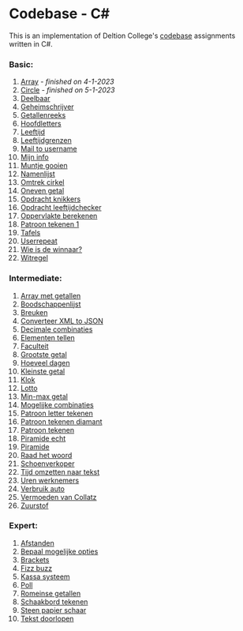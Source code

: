 # Codebase - <span>C#</span>
This is an implementation of Deltion College's [codebase](https://github.com/deltioncodebase/codebase)  assignments written in C#.

### Basic:
1. [Array]([https://github.com/deltioncodebase/codebase/blob/main/b_array.pdf](https://github.com/deltioncodebase/codebase/blob/main/b_array.pdf)) - *finished on 4-1-2023*
2. [Circle]([https://github.com/deltioncodebase/codebase/blob/main/b_cirkel.pdf](https://github.com/deltioncodebase/codebase/blob/main/b_cirkel.pdf)) *- finished on 5-1-2023*
3. [Deelbaar]([https://github.com/deltioncodebase/codebase/blob/main/b_deelbaar.pdf](https://github.com/deltioncodebase/codebase/blob/main/b_deelbaar.pdf))
4. [Geheimschrijver]([https://github.com/deltioncodebase/codebase/blob/main/b_geheimschrijver.pdf](https://github.com/deltioncodebase/codebase/blob/main/b_geheimschrijver.pdf))
5. [Getallenreeks]([https://github.com/deltioncodebase/codebase/blob/main/b_getallenreeks.pdf](https://github.com/deltioncodebase/codebase/blob/main/b_getallenreeks.pdf))
6. [Hoofdletters]([https://github.com/deltioncodebase/codebase/blob/main/b_hoofdletters.pdf](https://github.com/deltioncodebase/codebase/blob/main/b_hoofdletters.pdf))
7. [Leeftijd]([https://github.com/deltioncodebase/codebase/blob/main/b_leeftijd.pdf](https://github.com/deltioncodebase/codebase/blob/main/b_leeftijd.pdf))
8. [Leeftijdgrenzen]([https://github.com/deltioncodebase/codebase/blob/main/b_leeftijdgrenzen.pdf](https://github.com/deltioncodebase/codebase/blob/main/b_leeftijdgrenzen.pdf))
9. [Mail to username]([https://github.com/deltioncodebase/codebase/blob/main/b_mail-to-username.pdf](https://github.com/deltioncodebase/codebase/blob/main/b_mail-to-username.pdf))
10. [Mijn info]([https://github.com/deltioncodebase/codebase/blob/main/b_mijninfo.pdf](https://github.com/deltioncodebase/codebase/blob/main/b_mijninfo.pdf))
11. [Muntje gooien]([https://github.com/deltioncodebase/codebase/blob/main/b_muntje-gooien.pdf](https://github.com/deltioncodebase/codebase/blob/main/b_muntje-gooien.pdf))
12. [Namenlijst]([https://github.com/deltioncodebase/codebase/blob/main/b_namenlijst.pdf](https://github.com/deltioncodebase/codebase/blob/main/b_namenlijst.pdf))
13. [Omtrek cirkel]([https://github.com/deltioncodebase/codebase/blob/main/b_omtrek-cirkel.pdf](https://github.com/deltioncodebase/codebase/blob/main/b_omtrek-cirkel.pdf))
14. [Oneven getal]([https://github.com/deltioncodebase/codebase/blob/main/b_oneven-getal.pdf](https://github.com/deltioncodebase/codebase/blob/main/b_oneven-getal.pdf))
15. [Opdracht knikkers]([https://github.com/deltioncodebase/codebase/blob/main/b_opdracht-knikkers.pdf](https://github.com/deltioncodebase/codebase/blob/main/b_opdracht-knikkers.pdf))
16. [Opdracht leeftijdchecker]([https://github.com/deltioncodebase/codebase/blob/main/b_opdracht-leeftijdchecker.pdf](https://github.com/deltioncodebase/codebase/blob/main/b_opdracht-leeftijdchecker.pdf))
17. [Oppervlakte berekenen]([https://github.com/deltioncodebase/codebase/blob/main/b_oppervlakte-berekenen.pdf](https://github.com/deltioncodebase/codebase/blob/main/b_oppervlakte-berekenen.pdf))
18. [Patroon tekenen 1]([https://github.com/deltioncodebase/codebase/blob/main/b_patroon-tekenen-1.pdf](https://github.com/deltioncodebase/codebase/blob/main/b_patroon-tekenen-1.pdf))
19. [Tafels]([https://github.com/deltioncodebase/codebase/blob/main/b_tafels.pdf](https://github.com/deltioncodebase/codebase/blob/main/b_tafels.pdf))
20. [Userrepeat]([https://github.com/deltioncodebase/codebase/blob/main/b_userrepeat.pdf](https://github.com/deltioncodebase/codebase/blob/main/b_userrepeat.pdf))
21. [Wie is de winnaar?]([https://github.com/deltioncodebase/codebase/blob/main/b_wie-is-de-winnaar.pdf](https://github.com/deltioncodebase/codebase/blob/main/b_wie-is-de-winnaar.pdf))
22. [Witregel]([https://github.com/deltioncodebase/codebase/blob/main/b_witregel.pdf](https://github.com/deltioncodebase/codebase/blob/main/b_witregel.pdf))

### Intermediate:
1. [Array met getallen]([https://github.com/deltioncodebase/codebase/blob/main/m_array-met-getallen.pdf](https://github.com/deltioncodebase/codebase/blob/main/m_array-met-getallen.pdf))
2. [Boodschappenlijst]([https://github.com/deltioncodebase/codebase/blob/main/m_boodschappenlijst.pdf](https://github.com/deltioncodebase/codebase/blob/main/m_boodschappenlijst.pdf))
3. [Breuken]([https://github.com/deltioncodebase/codebase/blob/main/m_breuken.pdf](https://github.com/deltioncodebase/codebase/blob/main/m_breuken.pdf))
4. [Converteer XML to JSON]([https://github.com/deltioncodebase/codebase/blob/main/m_converteer-xml-to-json.pdf](https://github.com/deltioncodebase/codebase/blob/main/m_converteer-xml-to-json.pdf))
5. [Decimale combinaties]([https://github.com/deltioncodebase/codebase/blob/main/m_decimale-combinaties.pdf](https://github.com/deltioncodebase/codebase/blob/main/m_decimale-combinaties.pdf))
6. [Elementen tellen]([https://github.com/deltioncodebase/codebase/blob/main/m_elementen-tellen.pdf](https://github.com/deltioncodebase/codebase/blob/main/m_elementen-tellen.pdf))
7. [Faculteit]([https://github.com/deltioncodebase/codebase/blob/main/m_faculteit.pdf](https://github.com/deltioncodebase/codebase/blob/main/m_faculteit.pdf))
8. [Grootste getal]([https://github.com/deltioncodebase/codebase/blob/main/m_grootste-getal.pdf](https://github.com/deltioncodebase/codebase/blob/main/m_grootste-getal.pdf))
9. [Hoeveel dagen]([https://github.com/deltioncodebase/codebase/blob/main/m_hoeveel-dagen.pdf](https://github.com/deltioncodebase/codebase/blob/main/m_hoeveel-dagen.pdf))
10. [Kleinste getal]([https://github.com/deltioncodebase/codebase/blob/main/m_kleinste-getal.pdf](https://github.com/deltioncodebase/codebase/blob/main/m_kleinste-getal.pdf))
11. [Klok]([https://github.com/deltioncodebase/codebase/blob/main/m_klok.pdf](https://github.com/deltioncodebase/codebase/blob/main/m_klok.pdf))
12. [Lotto]([https://github.com/deltioncodebase/codebase/blob/main/m_lotto.pdf](https://github.com/deltioncodebase/codebase/blob/main/m_lotto.pdf))
13. [Min-max getal]([https://github.com/deltioncodebase/codebase/blob/main/m_minmax-getal.pdf](https://github.com/deltioncodebase/codebase/blob/main/m_minmax-getal.pdf))
14. [Mogelijke combinaties]([https://github.com/deltioncodebase/codebase/blob/main/m_mogelijke-combinaties.pdf](https://github.com/deltioncodebase/codebase/blob/main/m_mogelijke-combinaties.pdf))
15. [Patroon letter tekenen]([https://github.com/deltioncodebase/codebase/blob/main/m_patroon-letter-tekenen.pdf](https://github.com/deltioncodebase/codebase/blob/main/m_patroon-letter-tekenen.pdf))
16. [Patroon tekenen diamant]([https://github.com/deltioncodebase/codebase/blob/main/m_patroon-tekenen-diamant.pdf](https://github.com/deltioncodebase/codebase/blob/main/m_patroon-tekenen-diamant.pdf))
17. [Patroon tekenen]([https://github.com/deltioncodebase/codebase/blob/main/m_patroon-tekenen.pdf](https://github.com/deltioncodebase/codebase/blob/main/m_patroon-tekenen.pdf))
18. [Piramide echt]([https://github.com/deltioncodebase/codebase/blob/main/m_piramide-echt.pdf](https://github.com/deltioncodebase/codebase/blob/main/m_piramide-echt.pdf))
19. [Piramide]([https://github.com/deltioncodebase/codebase/blob/main/m_piramide.pdf](https://github.com/deltioncodebase/codebase/blob/main/m_piramide.pdf))
20. [Raad het woord]([https://github.com/deltioncodebase/codebase/blob/main/m_raad-het-woord.pdf](https://github.com/deltioncodebase/codebase/blob/main/m_raad-het-woord.pdf))
21. [Schoenverkoper]([https://github.com/deltioncodebase/codebase/blob/main/m_schoenverkoper.pdf](https://github.com/deltioncodebase/codebase/blob/main/m_schoenverkoper.pdf))
22. [Tijd omzetten naar tekst]([https://github.com/deltioncodebase/codebase/blob/main/m_tijd-omzetten-naar-tekst.pdf](https://github.com/deltioncodebase/codebase/blob/main/m_tijd-omzetten-naar-tekst.pdf))
23. [Uren werknemers]([https://github.com/deltioncodebase/codebase/blob/main/m_uren-werknemers.pdf](https://github.com/deltioncodebase/codebase/blob/main/m_uren-werknemers.pdf))
24. [Verbruik auto]([https://github.com/deltioncodebase/codebase/blob/main/m_verbruik-auto.pdf](https://github.com/deltioncodebase/codebase/blob/main/m_verbruik-auto.pdf))
25. [Vermoeden van Collatz]([https://github.com/deltioncodebase/codebase/blob/main/m_vermoeden-van-collatz.pdf](https://github.com/deltioncodebase/codebase/blob/main/m_vermoeden-van-collatz.pdf))
26. [Zuurstof]([https://github.com/deltioncodebase/codebase/blob/main/m_zuurstof.pdf](https://github.com/deltioncodebase/codebase/blob/main/m_zuurstof.pdf))

### Expert:
1. [Afstanden]([https://github.com/deltioncodebase/codebase/blob/main/x_afstanden.pdf](https://github.com/deltioncodebase/codebase/blob/main/x_afstanden.pdf))
2. [Bepaal mogelijke opties]([https://github.com/deltioncodebase/codebase/blob/main/x_bepaal-mogelijke-opties.pdf](https://github.com/deltioncodebase/codebase/blob/main/x_bepaal-mogelijke-opties.pdf))
3. [Brackets]([https://github.com/deltioncodebase/codebase/blob/main/x_brackets.pdf](https://github.com/deltioncodebase/codebase/blob/main/x_brackets.pdf))
4. [Fizz buzz]([https://github.com/deltioncodebase/codebase/blob/main/x_fizz-buzz.pdf](https://github.com/deltioncodebase/codebase/blob/main/x_fizz-buzz.pdf))
5. [Kassa systeem]([https://github.com/deltioncodebase/codebase/blob/main/x_kassa-systeem.pdf](https://github.com/deltioncodebase/codebase/blob/main/x_kassa-systeem.pdf))
6. [Poll]([https://github.com/deltioncodebase/codebase/blob/main/x_poll.pdf](https://github.com/deltioncodebase/codebase/blob/main/x_poll.pdf))
7. [Romeinse getallen]([https://github.com/deltioncodebase/codebase/blob/main/x_romeinse-getallen.pdf](https://github.com/deltioncodebase/codebase/blob/main/x_romeinse-getallen.pdf))
8. [Schaakbord tekenen]([https://github.com/deltioncodebase/codebase/blob/main/x_schaakbord-tekenen.pdf](https://github.com/deltioncodebase/codebase/blob/main/x_schaakbord-tekenen.pdf))
9. [Steen papier schaar]([https://github.com/deltioncodebase/codebase/blob/main/x_steen-papier-schaar.pdf](https://github.com/deltioncodebase/codebase/blob/main/x_steen-papier-schaar.pdf))
10. [Tekst doorlopen]([https://github.com/deltioncodebase/codebase/blob/main/x_tekst-doorlopen.pdf](https://github.com/deltioncodebase/codebase/blob/main/x_tekst-doorlopen.pdf))
